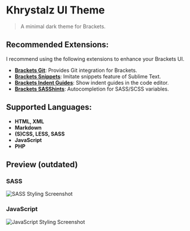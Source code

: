 # Khrystalz UI Theme

> A minimal dark theme for Brackets.


## Recommended Extensions:
I recommend using the following extensions to enhance your Brackets UI.

- [**Brackets Git**](https://github.com/zaggino/brackets-git): Provides Git integration for Brackets.
- [**Brackets Snippets**](https://github.com/chuyik/brackets-snippets): Imitate snippets feature of Sublime Text.
- [**Brackets Indent Guides**](https://github.com/lkcampbell/brackets-indent-guides): Show indent guides in the code editor.
- [**Brackets SASShints**](https://github.com/konstantinkobs/brackets-SASShints): Autocompletion for SASS/SCSS variables.


## Supported Languages:
- **HTML, XML**
- **Markdown**
- **(S)CSS, LESS, SASS**
- **JavaScript**
- **PHP**

## Preview (outdated)
### SASS
![SASS Styling Screenshot](https://raw.githubusercontent.com/khrystalz/khrystalz-ui/master/screenshots/sass.jpg "Khrystalz UI Theme SASS")

### JavaScript
![JavaScript Styling Screenshot](https://raw.githubusercontent.com/khrystalz/khrystalz-ui/master/screenshots/javascript.jpg "Khrystalz UI Theme JavaScript")
